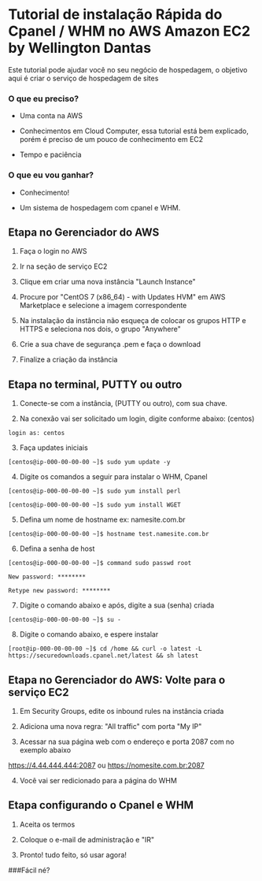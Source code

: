 # Tutorial de instalação Rápida do Cpanel / WHM no AWS Amazon EC2 by Wellington Dantas

Este tutorial pode ajudar você no seu negócio de hospedagem, o objetivo aqui é criar o serviço de hospedagem de sites 


### O que eu preciso?
- Uma conta na AWS

- Conhecimentos em Cloud Computer, essa tutorial está bem explicado, porém é preciso de um pouco de conhecimento em EC2

- Tempo e paciência

### O que eu vou ganhar?

- Conhecimento!

- Um sistema de hospedagem com cpanel e WHM.


## Etapa no Gerenciador do AWS

1. Faça o login no AWS

2. Ir na seção de serviço EC2  

3. Clique em criar uma nova instância "Launch Instance"

4. Procure por "CentOS 7 (x86_64) - with Updates HVM" em AWS Marketplace e selecione a imagem correspondente

5. Na instalação da instância não esqueça de colocar os grupos HTTP e HTTPS e seleciona nos dois, o grupo "Anywhere"

6. Crie a sua chave de segurança .pem e faça o download

7. Finalize a criação da instância

## Etapa no terminal, PUTTY ou outro

1. Conecte-se com a instância, (PUTTY ou outro), com sua chave. 

2. Na conexão vai ser solicitado um login, digite conforme abaixo: (centos)
```
login as: centos
```

3. Faça updates iniciais 
```
[centos@ip-000-00-00-00 ~]$ sudo yum update -y
```

4. Digite os comandos a seguir para instalar o WHM, Cpanel
```
[centos@ip-000-00-00-00 ~]$ sudo yum install perl
```
```
[centos@ip-000-00-00-00 ~]$ sudo yum install WGET
```

5. Defina um nome de hostname ex: namesite.com.br 
```
[centos@ip-000-00-00-00 ~]$ hostname test.namesite.com.br
```

6. Defina a senha de host
```
[centos@ip-000-00-00-00 ~]$ command sudo passwd root
```
```
New password: ********
```
```
Retype new password: ********
```

7. Digite o comando abaixo e após, digite a sua (senha) criada
```
[centos@ip-000-00-00-00 ~]$ su -
```

8. Digite o comando abaixo, e espere instalar
```
[root@ip-000-00-00-00 ~]$ cd /home && curl -o latest -L https://securedownloads.cpanel.net/latest && sh latest
```

## Etapa no Gerenciador do AWS: Volte para o serviço EC2

1. Em Security Groups, edite os inbound rules na instância criada

2. Adiciona uma nova regra: "All traffic" com porta "My IP"

3. Acessar na sua página web com o endereço e porta 2087 com no exemplo abaixo

https://4.44.444.444:2087
ou
https://nomesite.com.br:2087

4. Você vai ser redicionado para a página do WHM

## Etapa configurando o Cpanel e WHM

1. Aceita os termos

2. Coloque o e-mail de administração e "IR"

3. Pronto! tudo feito, só usar agora!

###Fácil né?
